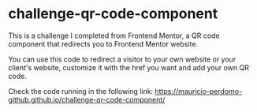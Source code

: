 # challenge-qr-code-component
This is a challenge I completed from Frontend Mentor, a QR code component that redirects you to Frontend Mentor website.

You can use this code to redirect a visitor to your own website or your client's website, customize it with the href you want and add your own QR code.

Check the code running in the following link: https://mauricio-perdomo-github.github.io/challenge-qr-code-component/
